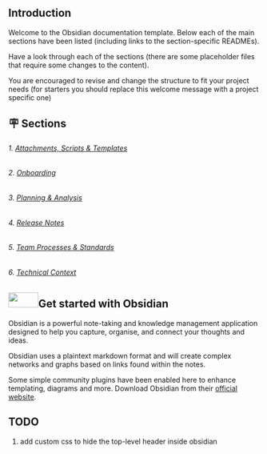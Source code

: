 ## Introduction
Welcome to the Obsidian documentation template.  Below each of the main sections have been listed (including links to the section-specific READMEs).

Have a look through each of the sections (there are some placeholder files that require some changes to the content).

You are encouraged to revise and change the structure to fit your project needs (for starters you should replace this welcome message with a project specific one)

## 🪧 Sections
###### 1. [Attachments, Scripts & Templates](Attachments,%20Scripts%20&%20Templates/README.md)
###### 2. [Onboarding](Onboarding/README.md)
###### 3. [Planning & Analysis](Planning%20&%20Analysis/README.md)
###### 4. [Release Notes](Release%20Notes/README.md)
###### 5. [Team Processes & Standards](Team%20Processes%20&%20Standards/README.md)
###### 6. [Technical Context](Technical%20Context/README.md)

## <a href="https://obsidian.md"><img src="https://obsidian.md/images/2023-06-logo.png" width=60 height=30/></a>Get started with Obsidian
Obsidian is a powerful note-taking and knowledge management application designed to help you capture, organise, and connect your thoughts and ideas.

Obsidian uses a plaintext markdown format and will create complex networks and graphs based on links found within the notes.

Some simple community plugins have been enabled here to enhance templating, diagrams and more.  Download Obsidian from their [official website](https://obsidian.md).

## TODO
1. add custom css to hide the top-level header inside obsidian
